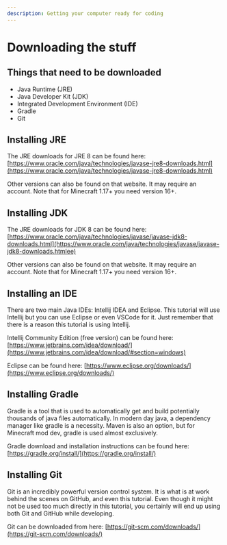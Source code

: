 ```yaml
---
description: Getting your computer ready for coding
---
```


# Downloading the stuff

## Things that need to be downloaded

* Java Runtime \(JRE\)
* Java Developer Kit \(JDK\)
* Integrated Development Environment \(IDE\)
* Gradle
* Git

## Installing JRE

The JRE downloads for JRE 8 can be found here: [https://www.oracle.com/java/technologies/javase-jre8-downloads.html](https://www.oracle.com/java/technologies/javase-jre8-downloads.html)

Other versions can also be found on that website.  It may require an account.  Note that for Minecraft 1.17+ you need version 16+.  

## Installing JDK

The JRE downloads for JDK 8 can be found here: [https://www.oracle.com/java/technologies/javase/javase-jdk8-downloads.html](https://www.oracle.com/java/technologies/javase/javase-jdk8-downloads.htmlee)

Other versions can also be found on that website.  It may require an account.  Note that for Minecraft 1.17+ you need version 16+.  

## Installing an IDE

There are two main Java IDEs: Intellij IDEA and Eclipse.  This tutorial will use Intellij but you can use Eclipse or even VSCode for it.  Just remember that there is a reason this tutorial is using Intellij.  

Intellij Community Edition \(free version\) can be found here: [https://www.jetbrains.com/idea/download/](https://www.jetbrains.com/idea/download/#section=windows)

Eclipse can be found here: [https://www.eclipse.org/downloads/](https://www.eclipse.org/downloads/)

## Installing Gradle

Gradle is a tool that is used to automatically get and build potentially thousands of java files automatically.  In modern day java, a dependency manager like gradle is a necessity.  Maven is also an option, but for Minecraft mod dev, gradle is used almost exclusively.  

Gradle download and installation instructions can be found here: [https://gradle.org/install/](https://gradle.org/install/)

## Installing Git

Git is an incredibly powerful version control system.  It is what is at work behind the scenes on GitHub, and even this tutorial.  Even though it might not be used too much directly in this tutorial, you certainly will end up using both Git and GitHub while developing.  

Git can be downloaded from here: [https://git-scm.com/downloads/](https://git-scm.com/downloads/)

